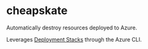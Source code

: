 # cheapskate

Automatically destroy resources deployed to Azure.

Leverages [Deployment Stacks](https://learn.microsoft.com/en-us/azure/azure-resource-manager/bicep/deployment-stacks?tabs=azure-powershell) through the Azure CLI.


